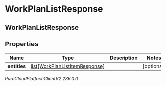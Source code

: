 # WorkPlanListResponse

## WorkPlanListResponse

## Properties

|Name | Type | Description | Notes|
|------------ | ------------- | ------------- | -------------|
| **entities** | [list[WorkPlanListItemResponse]](WorkPlanListItemResponse) |  | [optional] |



_PureCloudPlatformClientV2 236.0.0_
